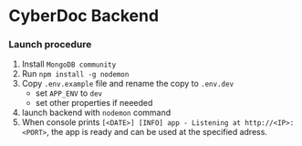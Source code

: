 # CyberDoc Backend

### Launch procedure

1. Install `MongoDB community`
2. Run `npm install -g nodemon`
3. Copy `.env.example` file and rename the copy to `.env.dev`
    - set `APP_ENV` to `dev`
    - set other properties if neeeded
4. launch backend with `nodemon` command
5. When console prints `[<DATE>] [INFO] app - Listening at http://<IP>:<PORT>`, the app is ready and can be used at the specified adress.
